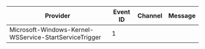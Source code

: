 Provider                                                |  Event ID  |  Channel  |  Message
--------------------------------------------------------|------------|-----------|---------
Microsoft-Windows-Kernel-WSService-StartServiceTrigger  |  1         |           |
